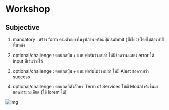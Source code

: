 # Workshop

## Subjective

1. mandatory : สร้าง form ตามตัวอย่างในรูปภาพ พร้อมปุ่ม submit (สีเขียว) โดยไม่ต้องทำสีพื้นหลัง
2. optional/challenge : ตอนกดปุ่ม + แบบฟอร์มว่างเปล่า ให้มีข้อความแสดง error ใต้ input ที่เว้นว่างไว้

3. optional/challenge : ตอนกดปุ่ม + แบบฟอร์มไม่ว่างเปล่า ให้มี Alert ข้อความว่า success
4. optional/challenge : ตอนกดที่ตัวอักษร Term of Services ให้มี Modal เด้งขึ้นมาแสดงรายละเอีียด (ใช้ lorem ได้)

![img](./images/Screenshot%202566-11-29%20at%2003.10.45.png)
